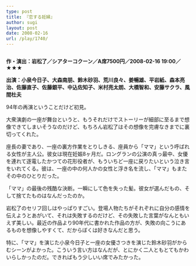 ```yaml
---
type: post
title: 『恋する妊婦』
author: sugi
layout: post
date: 2008-02-16
url: /play/1740/
---
```

<img src="/images/play/20080216.jpg" alt="" class="alignleft" />

**作・演出：岩松了／シアターコクーン／A席7500円／2008-02-16 19:00／★★★**

**出演：小泉今日子、大森南朋、鈴木砂羽、荒川良々、姜暢雄、平岩紙、森本亮治、佐藤直子、佐藤銀平、中込佐知子、米村亮太朗、大橋智和、安藤サクラ、風間杜夫**

94年の再演ということだけど初見。

大衆演劇の一座が舞台というと、もうそれだけでストーリーが細部に至るまで想像できてしまいそうなのだけど、もちろん岩松了はその想像を完膚なきまでに裏切ってくれた。

座長の妻であり、一座の裏方作業をとりしきる、座員から「ママ」という呼ばれる女性が主人公。彼女は現在妊娠8ヶ月だ。ロングランの公演の真っ最中、女優を連れて逐電したかつての花形役者が、もういちど一座に戻りたいという泣き言をいれてくる。彼は、一座の中の何人かの女性と浮き名を流し、「ママ」もまたその中のひとりだった。

「ママ」の最後の残酷な決断。一瞬にして色を失った髪。彼女が選んだもの、そして捨てたものはなんだったのか。

岩松了のセリフ回しはやっぱりすごい。登場人物たちがそれぞれに自分の感情を伝えようとあがいて、それは失敗するのだけど、その失敗した言葉がなんともいえず美しい。最近の作品より90年代に書かれた作品の方が、失敗の向こうにあるものを想像しやすくて、だからぼくは好きなんだと思う。

特に、「ママ」を演じた小泉今日子と一座の女優さつきを演じた鈴木砂羽がからむシーンがよかった。こういう言い方はなんだが、とにかく二人ともとてもかわいらしかったのだ。できればもう少しいい席でみたかった。

